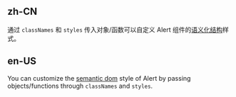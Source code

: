 ## zh-CN

通过 `classNames` 和 `styles` 传入对象/函数可以自定义 Alert 组件的[语义化结构](#semantic-alert)样式。

## en-US

You can customize the [semantic dom](#semantic-alert) style of Alert by passing objects/functions through `classNames` and `styles`.

